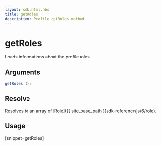 ```yaml
---
layout: sdk.html.hbs
title: getRoles
description: Profile getRoles method
---
```


# getRoles

Loads informations about the profile roles.

## Arguments

```js
getRoles ();
```

## Resolve

Resolves to an array of [Role]({{ site_base_path }}sdk-reference/js/6/role).

## Usage

[snippet=getRoles]
